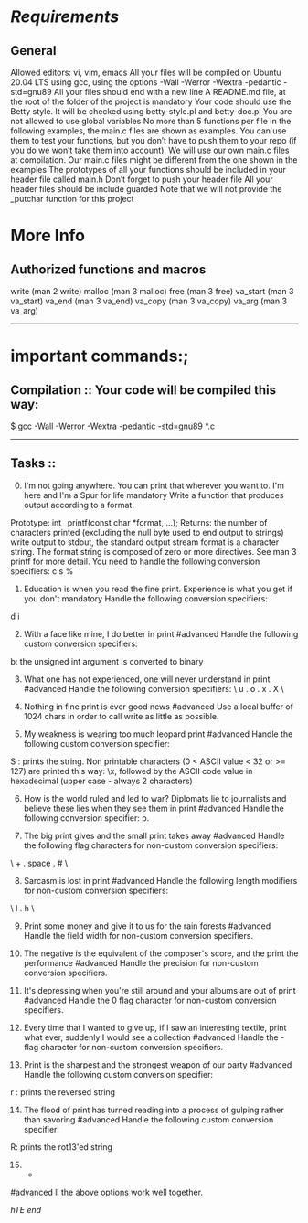# *Requirements*
## General
Allowed editors: vi, vim, emacs
All your files will be compiled on Ubuntu 20.04 LTS using gcc, using the options -Wall -Werror -Wextra -pedantic -std=gnu89
All your files should end with a new line
A README.md file, at the root of the folder of the project is mandatory
Your code should use the Betty style. It will be checked using betty-style.pl and betty-doc.pl
You are not allowed to use global variables
No more than 5 functions per file
In the following examples, the main.c files are shown as examples. You can use them to test your functions, but you don’t have to push them to your repo (if you do we won’t take them into account). We will use our own main.c files at compilation. Our main.c files might be different from the one shown in the examples
The prototypes of all your functions should be included in your header file called main.h
Don’t forget to push your header file
All your header files should be include guarded
Note that we will not provide the _putchar function for this project


# More Info
## Authorized functions and macros

write (man 2 write)
malloc (man 3 malloc)
free (man 3 free)
va_start (man 3 va_start)
va_end (man 3 va_end)
va_copy (man 3 va_copy)
va_arg (man 3 va_arg)

___



# important commands:;

## Compilation :: Your code will be compiled this way:
$ gcc -Wall -Werror -Wextra -pedantic -std=gnu89 *.c


_____

## Tasks ::
0. I'm not going anywhere. You can print that wherever you want to. I'm here and I'm a Spur for life
mandatory
Write a function that produces output according to a format.

Prototype: int _printf(const char *format, ...);
Returns: the number of characters printed (excluding the null byte used to end output to strings)
write output to stdout, the standard output stream
format is a character string. The format string is composed of zero or more directives. See man 3 printf for more detail. You need to handle the following conversion specifiers:
c
s
%

1. Education is when you read the fine print. Experience is what you get if you don't
mandatory
Handle the following conversion specifiers:

d
i


2. With a face like mine, I do better in print
\#advanced
Handle the following custom conversion specifiers:

b: the unsigned int argument is converted to binary


3. What one has not experienced, one will never understand in print
\#advanced
Handle the following conversion specifiers:
\ u  .  o  .  x  .  X \


4. Nothing in fine print is ever good news
#advanced
Use a local buffer of 1024 chars in order to call write as little as possible.


5. My weakness is wearing too much leopard print
\#advanced
Handle the following custom conversion specifier:

S : prints the string.
Non printable characters (0 < ASCII value < 32 or >= 127) are printed this way: \x, followed by the ASCII code value in hexadecimal (upper case - always 2 characters)

6. How is the world ruled and led to war? Diplomats lie to journalists and believe these lies when they see them in print
\#advanced
Handle the following conversion specifier: p.

7. The big print gives and the small print takes away
\#advanced
Handle the following flag characters for non-custom conversion specifiers:

\ + .  space .  #   \



8. Sarcasm is lost in print
\#advanced
Handle the following length modifiers for non-custom conversion specifiers:

\ l  .  h  \

9. Print some money and give it to us for the rain forests
\#advanced
Handle the field width for non-custom conversion specifiers.

10. The negative is the equivalent of the composer's score, and the print the performance
\#advanced
Handle the precision for non-custom conversion specifiers.



11. It's depressing when you're still around and your albums are out of print
\#advanced
Handle the 0 flag character for non-custom conversion specifiers.


12. Every time that I wanted to give up, if I saw an interesting textile, print what ever, suddenly I would see a collection
\#advanced
Handle the - flag character for non-custom conversion specifiers.


13. Print is the sharpest and the strongest weapon of our party
\#advanced
Handle the following custom conversion specifier:

r : prints the reversed string



14. The flood of print has turned reading into a process of gulping rather than savoring
\#advanced
Handle the following custom conversion specifier:

R: prints the rot13'ed string


15. *
\#advanced
ll the above options work well together.





*hTE end*
